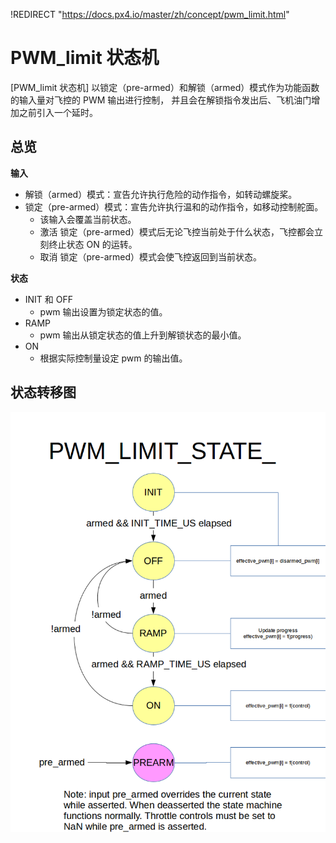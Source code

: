 !REDIRECT "https://docs.px4.io/master/zh/concept/pwm_limit.html"

# PWM_limit 状态机

[PWM_limit 状态机] 以锁定（pre-armed）和解锁（armed）模式作为功能函数的输入量对飞控的 PWM 输出进行控制， 并且会在解锁指令发出后、飞机油门增加之前引入一个延时。

## 总览

**输入**

- 解锁（armed）模式：宣告允许执行危险的动作指令，如转动螺旋桨。
- 锁定（pre-armed）模式：宣告允许执行温和的动作指令，如移动控制舵面。 
    - 该输入会覆盖当前状态。
    - 激活 锁定（pre-armed）模式后无论飞控当前处于什么状态，飞控都会立刻终止状态 ON 的运转。
    - 取消 锁定（pre-armed）模式会使飞控返回到当前状态。

**状态**

- INIT 和 OFF 
    - pwm 输出设置为锁定状态的值。
- RAMP 
    - pwm 输出从锁定状态的值上升到解锁状态的最小值。
- ON 
    - 根据实际控制量设定 pwm 的输出值。

## 状态转移图

![](../../assets/diagrams/pwm_limit_state_diagram.png)